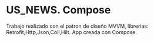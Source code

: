 # US_NEWS. Compose
Trabajo realizado con el patron de diseño MVVM, librerias: Retrofit,Http,Json,Coil,Hilt. App creada con Compose.
